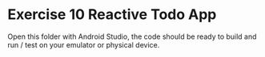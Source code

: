# Exercise 10 Reactive Todo App

Open this folder with Android Studio, the code should be ready to build and run / test on your emulator or physical device.